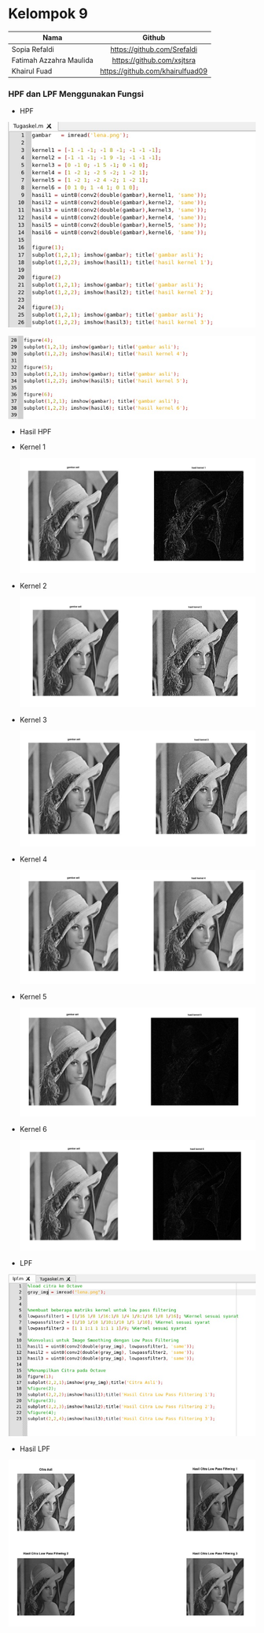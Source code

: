 # Kelompok 9

| Nama                    |              Github              |
| ----------------------- | :------------------------------: |
| Sopia Refaldi           |   https://github.com/Srefaldi    |
| Fatimah Azzahra Maulida |    https://github.com/xsjtsra    |
| Khairul Fuad            | https://github.com/khairulfuad09 |

### HPF dan LPF Menggunakan Fungsi

- HPF
<p align="center"><img src="foto7/code1.jpeg"></p>
<p align="center"><img src="foto7/code2.jpeg"></p>

- Hasil HPF

- <p align="justify">Kernel 1</p>
  <p align="center"><img src="foto7/kernel1.jpeg"></p>

- <p align="justify">Kernel 2</p>
  <p align="center"><img src="foto7/kernel2.jpeg"></p>

- <p align="justify">Kernel 3</p>
  <p align="center"><img src="foto7/kernel3.jpeg"></p>

- <p align="justify">Kernel 4</p>
  <p align="center"><img src="foto7/kernel4.jpeg"></p>

- <p align="justify">Kernel 5</p>
  <p align="center"><img src="foto7/kernel5.jpeg"></p>

- <p align="justify"> Kernel 6</p>
  <p align="center"><img src="foto7/kernel6.jpeg"></p>

- LPF

<p align="center"><img src="foto7/codelpf.jpeg"></p>

- Hasil LPF

<p align="center"><img src="foto7/hasillpf.jpeg"></p>
